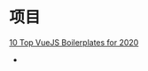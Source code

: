 # 项目



[10 Top VueJS Boilerplates for 2020](https://blog.bitsrc.io/10-top-vuejs-boilerplates-for-2020-c70192003d20)



- 
